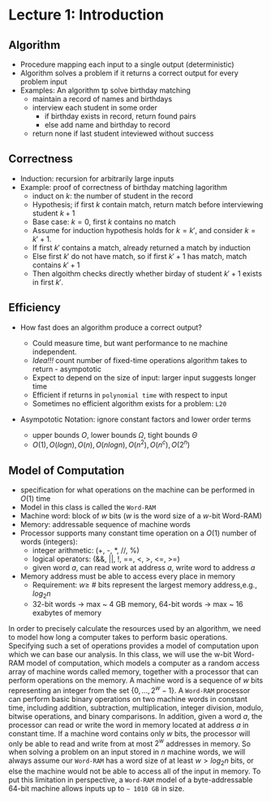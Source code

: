 # Lecture 1: Introduction

## Algorithm

- Procedure mapping each input to a single output (deterministic)
- Algorithm solves a problem if it returns a correct output for every problem input
- Examples: An algorithm tp solve birthday matching
    - maintain a record of names and birthdays
    - interview each student in some order
        - if birthday exists in record, return found pairs
        - else add name and birthday to record
    - return none if last student inteviewed without success

## Correctness

- Induction: recursion for arbitrarily large inputs
- Example: proof of correctness of birthday matching lagorithm
    - induct on $k$: the number of student in the record
    - Hypothesis; if first $k$ contain match, return match before interviewing student $k+1$
    - Base case: $k=0$, first $k$ contains no match
    - Assume for induction hypothesis holds for $k=k'$, and consider $k=k'+1$.
    - If first $k'$ contains a match, already returned a match by induction
    - Else first $k'$ do not have match, so if first $k' + 1$ has match, match contains $k'+1$
    - Then algoithm checks directly whether birday of student $k'+1$ exists in first $k'$.

## Efficiency

- How fast does an algorithm produce a correct output?
    - Could measure time, but want performance to ne machine independent.
    - *Idea!!!* count number of fixed-time operations algorithm takes to return - asympototic 
    - Expect to depend on the size of input: larger input suggests longer time
    - Efficient if returns in `polynomial time` with respect to input
    - Sometimes no efficient algorithm exists for a problem: `L20`

- Asympototic Notation: ignore constant factors and lower order terms
    - upper bounds $O$, lower bounds $\Omega$, tight bounds $\Theta$
    - $O(1), O(logn), O(n), O(nlogn), O(n^2), O(n^c), O(2^n)$

## Model of Computation

- specification for what operations on the machine can be performed in $O(1)$ time
- Model in this class is called the `Word-RAM`
- Machine word: block of $w$ bits ($w$ is the word size of a $w$-bit Word-RAM)
- Memory: addressable sequence of machine words
- Processor supports many constant time operation on a $O(1)$ number of words (integers):
    - integer arithmetic: (+, -, *, //, %)
    - logical operators: (&&, ||, !, ==, <, >, <=, >=)
    - given word $a$, can read work at address $a$, write word to address $a$
- Memory address must be able to access every place in memory
    - Requirement: $w \ge$ # bits represent the largest memory address,e.g., $log_2n$
    - 32-bit words -> max ~ 4 GB memory, 64-bit words -> max ~ 16 exabytes of memory

In order to precisely calculate the resources used by an algorithm, we need to model how long a computer takes to perform basic operations. 
Specifying such a set of operations provides a model of computation upon which we can base our analysis. 
In this class, we will use the w-bit Word- RAM model of computation, which models a computer as a random access array of machine words called memory, together with a processor that can perform operations on the memory. 
A machine word is a sequence of $w$ bits representing an integer from the set $\{0, . . . , 2^w − 1\}$. 
A `Word-RAM` processor can perform basic binary operations on two machine words in constant time, including addition, subtraction, multiplication, integer division, modulo, bitwise operations, and binary comparisons. 
In addition, given a word $a$, the processor can read or write the word in memory located at address $a$ in constant time. 
If a machine word contains only $w$ bits, the processor will only be able to read and write from at most $2^w$ addresses in memory. So when solving a problem on an input stored in $n$ machine words, we will always assume our `Word-RAM` has a word size of at least $w > log_2 n$ bits, or else the machine would not be able to access all of the input in memory. To put this limitation in perspective, a `Word-RAM` model of a byte-addressable 64-bit machine allows inputs up to `∼ 1010 GB` in size.
